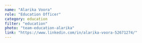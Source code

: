 ```yaml
---
name: "Alarika Voora"
role: "Education Officer"
category: education
filter: "education"
photo: "team-education-alarika"
link: "https://www.linkedin.com/in/alarika-voora-52671274/"
---
```


